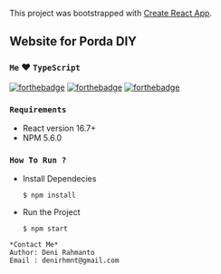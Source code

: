 This project was bootstrapped with [Create React App](https://github.com/facebook/create-react-app).

## Website for Porda DIY

### `Me` :heart: `TypeScript`

[![forthebadge](https://forthebadge.com/images/badges/built-with-love.svg)](https://forthebadge.com) [![forthebadge](https://forthebadge.com/images/badges/for-you.svg)](https://forthebadge.com) [![forthebadge](https://forthebadge.com/images/badges/check-it-out.svg)](https://forthebadge.com)


### `Requirements`
   - React version 16.7+
   - NPM 5.6.0

### `How To Run ?`
   - Install Dependecies
     ```shell
     $ npm install
     ```
   - Run the Project
     ```shell
     $ npm start
     ```

```shell
*Contact Me*
Author: Deni Rahmanto
Email : denirhmnt@gmail.com
```
